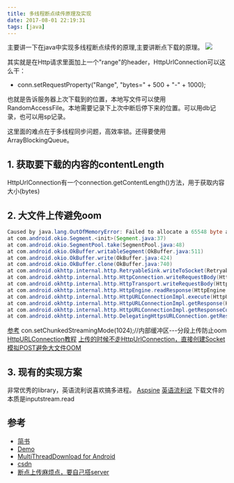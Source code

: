```yaml
---
title: 多线程断点续传原理及实现
date: 2017-08-01 22:19:31
tags: [java]
---
```


主要讲一下在java中实现多线程断点续传的原理,主要讲断点下载的原理。
![](http://odzl05jxx.bkt.clouddn.com/4b52d8db2e9d86b95c730af1db127a81.jpg?imageView2/2/w/600)
<!--more-->


其实就是在Http请求里面加上一个"range"的header，HttpUrlConnection可以这么干：

- conn.setRequestProperty("Range", "bytes=" + 500 + "-" + 1000);

也就是告诉服务器上次下载到的位置，本地写文件可以使用RandomAccessFile。本地需要记录下上次中断后停下来的位置。可以用db记录，也可以用sp记录。


这里面的难点在于多线程同步问题，高效率锁。还得要使用ArrayBlockingQueue。

## 1. 获取要下载的内容的contentLength
HttpUrlConnection有一个connection.getContentLength()方法，用于获取内容大小(bytes)


## 2. 大文件上传避免oom
```java
Caused by java.lang.OutOfMemoryError: Failed to allocate a 65548 byte allocation with 32012 free bytes and 31KB until OOM
at com.android.okio.Segment.<init>(Segment.java:37)
at com.android.okio.SegmentPool.take(SegmentPool.java:48)
at com.android.okio.OkBuffer.writableSegment(OkBuffer.java:511)
at com.android.okio.OkBuffer.write(OkBuffer.java:424)
at com.android.okio.OkBuffer.clone(OkBuffer.java:740)
at com.android.okhttp.internal.http.RetryableSink.writeToSocket(RetryableSink.java:77)
at com.android.okhttp.internal.http.HttpConnection.writeRequestBody(HttpConnection.java:263)
at com.android.okhttp.internal.http.HttpTransport.writeRequestBody(HttpTransport.java:84)
at com.android.okhttp.internal.http.HttpEngine.readResponse(HttpEngine.java:790)
at com.android.okhttp.internal.http.HttpURLConnectionImpl.execute(HttpURLConnectionImpl.java:405)
at com.android.okhttp.internal.http.HttpURLConnectionImpl.getResponse(HttpURLConnectionImpl.java:349)
at com.android.okhttp.internal.http.HttpURLConnectionImpl.getResponseCode(HttpURLConnectionImpl.java:517)
at com.android.okhttp.internal.http.DelegatingHttpsURLConnection.getResponseCode(DelegatingHttpsURLConnection.java:105)
```

[参考](http://blog.sina.com.cn/s/blog_bfdb961b0101mkbo.html) con.setChunkedStreamingMode(1024);//内部缓冲区---分段上传防止oom
[HttpURLConnection教程](http://www.cnblogs.com/begin1949/p/5060802.html)
[上传的时候不走HttpUrlConnection，直接创建Socket模拟POST避免大文件OOM](http://blog.csdn.net/lmj623565791/article/details/23781773)

## 3. 现有的实现方案
非常优秀的library，英语流利说喜欢搞多进程。
[Aspsine](https://github.com/Aspsine/MultiThreadDownload)
[英语流利说](https://github.com/lingochamp/FileDownloader)
下载文件的本质是inputstream.read

## 参考
- [简书](http://www.jianshu.com/p/2b82db0a5181)
- [Demo](https://github.com/AriaLyy/Aria)
- [MultiThreadDownload for Android](https://github.com/Aspsine/MultiThreadDownload)
- [csdn](http://blog.csdn.net/zhaokaiqiang1992/article/details/43939279)
- [断点上传麻烦点，要自己搭server](http://blog.csdn.net/chenrunhua/article/details/50113993)
